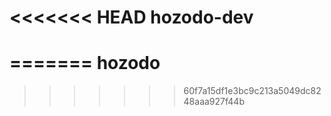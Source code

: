 <<<<<<< HEAD
hozodo-dev
==========
=======
hozodo
======
>>>>>>> 60f7a15df1e3bc9c213a5049dc8248aaa927f44b
